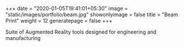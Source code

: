 +++
date = "2020-01-05T19:41:01+05:30"
image = "static/images/portfolio/beam.jpg"
showonlyimage = false
title = "Beam Print"
weight = 12
generatepage = false
+++

Suite of Augmented Reality tools designed for engineering and manufacturing
